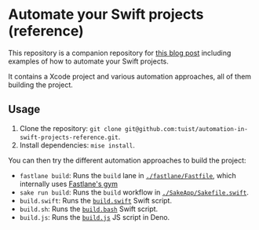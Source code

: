 # Automate your Swift projects (reference)

This repository is a companion repository for [this blog post](https://tuist.dev/blog/2025/04/15/automation-in-swift-projects) including examples of how to automate your Swift projects.

It contains a Xcode project and various automation approaches, all of them building the project.

## Usage

1. Clone the repository: `git clone git@github.com:tuist/automation-in-swift-projects-reference.git`.
2. Install dependencies: `mise install`.

You can then try the different automation approaches to build the project:

- `fastlane build`: Runs the `build` lane in [`./fastlane/Fastfile`](./fastlane/Fastfile), which internally uses [Fastlane's gym](https://docs.fastlane.tools/actions/gym/)
- `sake run build`: Runs the `build` workflow in [`./SakeApp/Sakefile.swift`](./SakeApp/Sakefile.swift).
- `build.swift`: Runs the [`build.swift`](./build.swift) Swift script.
- `build.sh`: Runs the [`build.bash`](./build.bash) Swift script.
- `build.js`: Runs the [`build.js`](./build.js) JS script in Deno.
